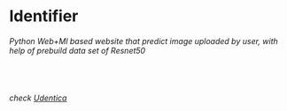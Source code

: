# Identifier

<h6> Python Web+Ml based website that predict image uploaded by user, with help of prebuild data set of Resnet50 </h6>
<br>
<h6> check <a href ="https://udentica.herokuapp.com/"> Udentica</a></h6>
